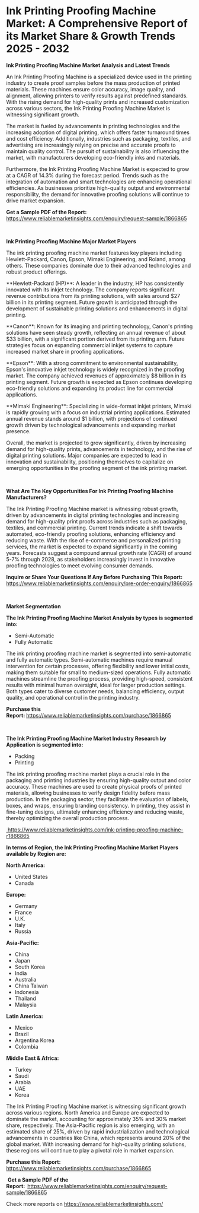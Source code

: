 <p><h1>Ink Printing Proofing Machine Market: A Comprehensive Report of its Market Share & Growth Trends 2025 - 2032</h1></p><p><strong>Ink Printing Proofing Machine Market Analysis and Latest Trends</strong></p>
<p><p>An Ink Printing Proofing Machine is a specialized device used in the printing industry to create proof samples before the mass production of printed materials. These machines ensure color accuracy, image quality, and alignment, allowing printers to verify results against predefined standards. With the rising demand for high-quality prints and increased customization across various sectors, the Ink Printing Proofing Machine Market is witnessing significant growth.</p><p>The market is fueled by advancements in printing technologies and the increasing adoption of digital printing, which offers faster turnaround times and cost efficiency. Additionally, industries such as packaging, textiles, and advertising are increasingly relying on precise and accurate proofs to maintain quality control. The pursuit of sustainability is also influencing the market, with manufacturers developing eco-friendly inks and materials.</p><p>Furthermore, the Ink Printing Proofing Machine Market is expected to grow at a CAGR of 14.3% during the forecast period. Trends such as the integration of automation and smart technologies are enhancing operational efficiencies. As businesses prioritize high-quality output and environmental responsibility, the demand for innovative proofing solutions will continue to drive market expansion.</p></p>
<p><strong>Get a Sample PDF of the Report:&nbsp;</strong> <a href="https://www.reliablemarketinsights.com/enquiry/request-sample/1866865?utm_campaign=2892&utm_medium=2&utm_source=Github&utm_content=ia&utm_term=28022025&utm_id=ink-printing-proofing-machine">https://www.reliablemarketinsights.com/enquiry/request-sample/1866865</a></p>
<p>&nbsp;</p>
<p><strong>Ink Printing Proofing Machine Major Market Players</strong></p>
<p><p>The ink printing proofing machine market features key players including Hewlett-Packard, Canon, Epson, Mimaki Engineering, and Roland, among others. These companies dominate due to their advanced technologies and robust product offerings.</p><p>**Hewlett-Packard (HP)**: A leader in the industry, HP has consistently innovated with its inkjet technology. The company reports significant revenue contributions from its printing solutions, with sales around $27 billion in its printing segment. Future growth is anticipated through the development of sustainable printing solutions and enhancements in digital printing.</p><p>**Canon**: Known for its imaging and printing technology, Canon's printing solutions have seen steady growth, reflecting an annual revenue of about $33 billion, with a significant portion derived from its printing arm. Future strategies focus on expanding commercial inkjet systems to capture increased market share in proofing applications.</p><p>**Epson**: With a strong commitment to environmental sustainability, Epson's innovative inkjet technology is widely recognized in the proofing market. The company achieved revenues of approximately $8 billion in its printing segment. Future growth is expected as Epson continues developing eco-friendly solutions and expanding its product line for commercial applications.</p><p>**Mimaki Engineering**: Specializing in wide-format inkjet printers, Mimaki is rapidly growing with a focus on industrial printing applications. Estimated annual revenue stands around $1 billion, with projections of continued growth driven by technological advancements and expanding market presence.</p><p>Overall, the market is projected to grow significantly, driven by increasing demand for high-quality prints, advancements in technology, and the rise of digital printing solutions. Major companies are expected to lead in innovation and sustainability, positioning themselves to capitalize on emerging opportunities in the proofing segment of the ink printing market.</p></p>
<p>&nbsp;</p>
<p><strong>What Are The Key Opportunities For Ink Printing Proofing Machine Manufacturers?</strong></p>
<p><p>The Ink Printing Proofing Machine market is witnessing robust growth, driven by advancements in digital printing technologies and increasing demand for high-quality print proofs across industries such as packaging, textiles, and commercial printing. Current trends indicate a shift towards automated, eco-friendly proofing solutions, enhancing efficiency and reducing waste. With the rise of e-commerce and personalized printing services, the market is expected to expand significantly in the coming years. Forecasts suggest a compound annual growth rate (CAGR) of around 5-7% through 2028, as stakeholders increasingly invest in innovative proofing technologies to meet evolving consumer demands.</p></p>
<p><strong>Inquire or Share Your Questions If Any Before Purchasing This Report:</strong> <a href="https://www.reliablemarketinsights.com/enquiry/pre-order-enquiry/1866865?utm_campaign=2892&utm_medium=2&utm_source=Github&utm_content=ia&utm_term=28022025&utm_id=ink-printing-proofing-machine">https://www.reliablemarketinsights.com/enquiry/pre-order-enquiry/1866865</a></p>
<p>&nbsp;</p>
<p><strong>Market Segmentation</strong></p>
<p><strong>The Ink Printing Proofing Machine Market Analysis by types is segmented into:</strong></p>
<p><ul><li>Semi-Automatic</li><li>Fully Automatic</li></ul></p>
<p><p>The ink printing proofing machine market is segmented into semi-automatic and fully automatic types. Semi-automatic machines require manual intervention for certain processes, offering flexibility and lower initial costs, making them suitable for small to medium-sized operations. Fully automatic machines streamline the proofing process, providing high-speed, consistent results with minimal human oversight, ideal for larger production settings. Both types cater to diverse customer needs, balancing efficiency, output quality, and operational control in the printing industry.</p></p>
<p><strong>Purchase this Report:&nbsp;</strong><a href="https://www.reliablemarketinsights.com/purchase/1866865?utm_campaign=2892&utm_medium=2&utm_source=Github&utm_content=ia&utm_term=28022025&utm_id=ink-printing-proofing-machine">https://www.reliablemarketinsights.com/purchase/1866865</a></p>
<p>&nbsp;</p>
<p><strong>The Ink Printing Proofing Machine Market Industry Research by Application is segmented into:</strong></p>
<p><ul><li>Packing</li><li>Printing</li></ul></p>
<p><p>The ink printing proofing machine market plays a crucial role in the packaging and printing industries by ensuring high-quality output and color accuracy. These machines are used to create physical proofs of printed materials, allowing businesses to verify design fidelity before mass production. In the packaging sector, they facilitate the evaluation of labels, boxes, and wraps, ensuring branding consistency. In printing, they assist in fine-tuning designs, ultimately enhancing efficiency and reducing waste, thereby optimizing the overall production process.</p></p>
<p><a href="https://www.reliablemarketinsights.com/ink-printing-proofing-machine-r1866865?utm_campaign=2892&utm_medium=2&utm_source=Github&utm_content=ia&utm_term=28022025&utm_id=ink-printing-proofing-machine">&nbsp;https://www.reliablemarketinsights.com/ink-printing-proofing-machine-r1866865</a></p>
<p><strong>In terms of Region, the Ink Printing Proofing Machine Market Players available by Region are:</strong></p>
<p>
    <p> <strong> North America: </strong>
        <ul>
            <li>United States</li>
            <li>Canada</li>
        </ul>
        </p> 
    <p> <strong> Europe: </strong>
        <ul>
            <li>Germany</li>
            <li>France</li>
            <li>U.K.</li>
            <li>Italy</li>
            <li>Russia</li>
        </ul>
        </p> 
    <p> <strong> Asia-Pacific: </strong>
        <ul>
            <li>China</li>
            <li>Japan</li>
            <li>South Korea</li>
            <li>India</li>
            <li>Australia</li>
            <li>China Taiwan</li>
            <li>Indonesia</li>
            <li>Thailand</li>
            <li>Malaysia</li>
        </ul>
        </p> 
    <p> <strong> Latin America: </strong>
        <ul>
            <li>Mexico</li>
            <li>Brazil</li>
            <li>Argentina Korea</li>
            <li>Colombia</li>
        </ul>
        </p> 
    <p> <strong> Middle East & Africa: </strong>
        <ul>
            <li>Turkey</li>
            <li>Saudi</li>
            <li>Arabia</li>
            <li>UAE</li>
            <li>Korea</li>
        </ul>
    </p>
    </p>
<p><p>The Ink Printing Proofing Machine market is witnessing significant growth across various regions. North America and Europe are expected to dominate the market, accounting for approximately 35% and 30% market share, respectively. The Asia-Pacific region is also emerging, with an estimated share of 25%, driven by rapid industrialization and technological advancements in countries like China, which represents around 20% of the global market. With increasing demand for high-quality printing solutions, these regions will continue to play a pivotal role in market expansion.</p></p>
<p><strong>Purchase this Report: </strong><a href="https://www.reliablemarketinsights.com/purchase/1866865?utm_campaign=2892&utm_medium=2&utm_source=Github&utm_content=ia&utm_term=28022025&utm_id=ink-printing-proofing-machine">https://www.reliablemarketinsights.com/purchase/1866865</a></p>
<p>&nbsp;<strong>Get a Sample PDF of the Report:&nbsp;&nbsp;</strong><a href="https://www.reliablemarketinsights.com/enquiry/request-sample/1866865?utm_campaign=2892&utm_medium=2&utm_source=Github&utm_content=ia&utm_term=28022025&utm_id=ink-printing-proofing-machine">https://www.reliablemarketinsights.com/enquiry/request-sample/1866865</a></p>
<p><strong></strong></p>
<p>Check more reports on <a href="https://www.reliablemarketinsights.com/?utm_campaign=2892&utm_medium=2&utm_source=Github&utm_content=ia&utm_term=28022025&utm_id=ink-printing-proofing-machine">https://www.reliablemarketinsights.com/</a></p>